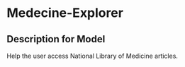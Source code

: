 # Medecine-Explorer

## Description for Model

Help the user access National Library of Medicine articles.

